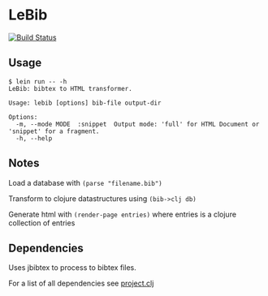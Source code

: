 # LeBib

[![Build Status](https://travis-ci.org/hhu-stups/lebib.svg?branch=master)](https://travis-ci.org/hhu-stups/lebib)

## Usage
```
$ lein run -- -h
LeBib: bibtex to HTML transformer.

Usage: lebib [options] bib-file output-dir

Options:
  -m, --mode MODE  :snippet  Output mode: 'full' for HTML Document or 'snippet' for a fragment.
  -h, --help
```


## Notes

Load a database with `(parse "filename.bib")`

Transform to clojure datastructures using `(bib->clj db)`

Generate html with `(render-page entries)` where entries is a clojure collection of entries

## Dependencies

Uses jbibtex to process to bibtex files.

For a list of all dependencies see [project.clj](project.clj)
